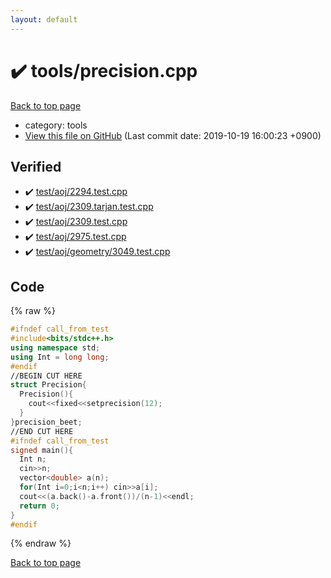 ```yaml
---
layout: default
---
```


<!-- mathjax config similar to math.stackexchange -->
<script type="text/javascript" async
  src="https://cdnjs.cloudflare.com/ajax/libs/mathjax/2.7.5/MathJax.js?config=TeX-MML-AM_CHTML">
</script>
<script type="text/x-mathjax-config">
  MathJax.Hub.Config({
    TeX: { equationNumbers: { autoNumber: "AMS" }},
    tex2jax: {
      inlineMath: [ ['$','$'] ],
      processEscapes: true
    },
    "HTML-CSS": { matchFontHeight: false },
    displayAlign: "left",
    displayIndent: "2em"
  });
</script>

<script type="text/javascript" src="https://cdnjs.cloudflare.com/ajax/libs/jquery/3.4.1/jquery.min.js"></script>
<script src="https://cdn.jsdelivr.net/npm/jquery-balloon-js@1.1.2/jquery.balloon.min.js" integrity="sha256-ZEYs9VrgAeNuPvs15E39OsyOJaIkXEEt10fzxJ20+2I=" crossorigin="anonymous"></script>
<script type="text/javascript" src="../../assets/js/copy-button.js"></script>
<link rel="stylesheet" href="../../assets/css/copy-button.css" />


# :heavy_check_mark: tools/precision.cpp
<a href="../../index.html">Back to top page</a>

* category: tools
* <a href="{{ site.github.repository_url }}/blob/master/tools/precision.cpp">View this file on GitHub</a> (Last commit date: 2019-10-19 16:00:23 +0900)




## Verified
* :heavy_check_mark: <a href="../../verify/test/aoj/2294.test.cpp.html">test/aoj/2294.test.cpp</a>
* :heavy_check_mark: <a href="../../verify/test/aoj/2309.tarjan.test.cpp.html">test/aoj/2309.tarjan.test.cpp</a>
* :heavy_check_mark: <a href="../../verify/test/aoj/2309.test.cpp.html">test/aoj/2309.test.cpp</a>
* :heavy_check_mark: <a href="../../verify/test/aoj/2975.test.cpp.html">test/aoj/2975.test.cpp</a>
* :heavy_check_mark: <a href="../../verify/test/aoj/geometry/3049.test.cpp.html">test/aoj/geometry/3049.test.cpp</a>


## Code
{% raw %}
```cpp
#ifndef call_from_test
#include<bits/stdc++.h>
using namespace std;
using Int = long long;
#endif
//BEGIN CUT HERE
struct Precision{
  Precision(){
    cout<<fixed<<setprecision(12);
  }
}precision_beet;
//END CUT HERE
#ifndef call_from_test
signed main(){
  Int n;
  cin>>n;
  vector<double> a(n);
  for(Int i=0;i<n;i++) cin>>a[i];
  cout<<(a.back()-a.front())/(n-1)<<endl;
  return 0;
}
#endif

```
{% endraw %}

<a href="../../index.html">Back to top page</a>

